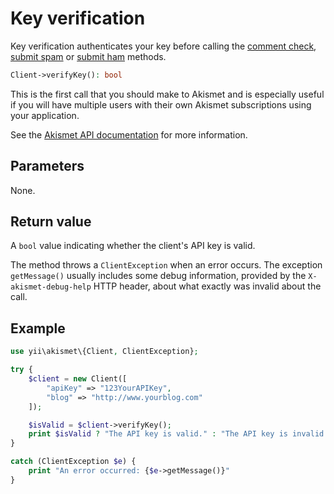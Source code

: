 # Key verification
Key verification authenticates your key before calling the [comment check](features/comment_check.md),
[submit spam](features/submit_spam.md) or [submit ham](features/submit_ham.md) methods.

```php
Client->verifyKey(): bool
```

This is the first call that you should make to Akismet and is especially useful
if you will have multiple users with their own Akismet subscriptions using your application.

See the [Akismet API documentation](https://akismet.com/development/api/#verify-key) for more information.

## Parameters
None.

## Return value
A `bool` value indicating whether the client's API key is valid.

The method throws a `ClientException` when an error occurs.
The exception `getMessage()` usually includes some debug information, provided by the `X-akismet-debug-help` HTTP header, about what exactly was invalid about the call.

## Example

```php
use yii\akismet\{Client, ClientException};

try {
	$client = new Client([
		"apiKey" => "123YourAPIKey",
		"blog" => "http://www.yourblog.com"
	]);

	$isValid = $client->verifyKey();
	print $isValid ? "The API key is valid." : "The API key is invalid.";
}

catch (ClientException $e) {
	print "An error occurred: {$e->getMessage()}"
}
```
